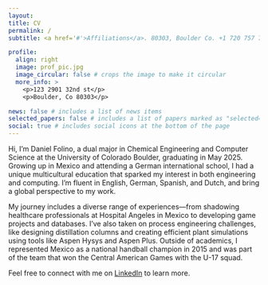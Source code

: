 ```yaml
---
layout: 
title: CV
permalink: /
subtitle: <a href='#'>Affiliations</a>. 80303, Boulder Co. +1 720 757 7629. Never satisfied.

profile:
  align: right
  image: prof_pic.jpg
  image_circular: false # crops the image to make it circular
  more_info: >
    <p>123 2901 32nd st</p>
    <p>Boulder, Co 80303</p>

news: false # includes a list of news items
selected_papers: false # includes a list of papers marked as "selected={true}"
social: true # includes social icons at the bottom of the page
---
```


Hi, I’m Daniel Folino, a dual major in Chemical Engineering and Computer Science at the University of Colorado Boulder, graduating in May 2025. Growing up in Mexico and attending a German international school, I had a unique multicultural education that sparked my interest in both engineering and computing. I’m fluent in English, German, Spanish, and Dutch, and bring a global perspective to my work.

My journey includes a diverse range of experiences—from shadowing healthcare professionals at Hospital Angeles in Mexico to developing game projects and databases. I’ve also taken on process engineering challenges, like designing distillation columns and creating efficient plant simulations using tools like Aspen Hysys and Aspen Plus. Outside of academics, I represented Mexico as a national handball champion in 2015 and was part of the team that won the Central American Games with the U-17 squad.

Feel free to connect with me on [LinkedIn](https://www.linkedin.com/in/danielfolinohaendler/) to learn more.

<!-- Write your biography here. Tell the world about yourself. Link to your favorite [subreddit](http://reddit.com). You can put a picture in, too. The code is already in, just name your picture `prof_pic.jpg` and put it in the `img/` folder.

Put your address / P.O. box / other info right below your picture. You can also disable any of these elements by editing `profile` property of the YAML header of your `_pages/about.md`. Edit `_bibliography/papers.bib` and Jekyll will render your [publications page](/al-folio/publications/) automatically.

Link to your social media connections, too. This theme is set up to use [Font Awesome icons](https://fontawesome.com/) and [Academicons](https://jpswalsh.github.io/academicons/), like the ones below. Add your Facebook, Twitter, LinkedIn, Google Scholar, or just disable all of them. -->
